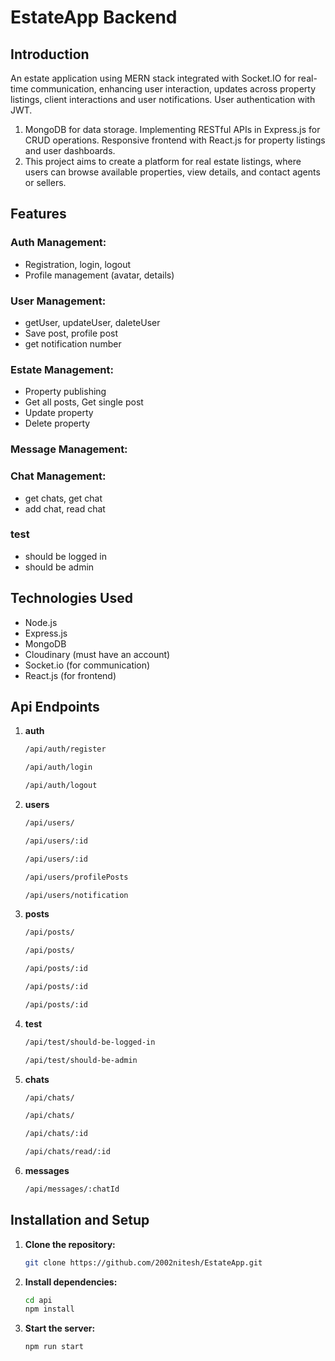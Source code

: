 # EstateApp Backend

## Introduction

An estate application using MERN stack integrated with Socket.IO for real-time communication, enhancing user interaction,
updates across property listings, client interactions and user notifications. User authentication with JWT.
1. MongoDB for data storage. Implementing RESTful APIs in Express.js for CRUD operations. Responsive frontend with
React.js for property listings and user dashboards.
2. This project aims to create a platform for real estate listings, where users can browse available properties, view details, and
contact agents or sellers. 


## Features

### Auth Management:

- Registration, login, logout
- Profile management (avatar, details)

### User Management:

- getUser, updateUser, daleteUser
- Save post, profile post
- get notification number
  
### Estate Management:

- Property publishing
- Get all posts, Get single post
- Update property
- Delete property

### Message Management:

### Chat Management:

- get chats, get chat
- add chat, read chat

### test

- should be logged in
- should be admin
  

## Technologies Used

- Node.js 
- Express.js
- MongoDB
- Cloudinary (must have an account)
- Socket.io (for communication)
- React.js (for frontend)

## Api Endpoints

1. **auth**
   ```bash
   /api/auth/register
   ```
   ```bash
   /api/auth/login
   ```
   ```bash
   /api/auth/logout
   ```
2. **users**
   ```bash
   /api/users/
   ```
   ```bash
   /api/users/:id
   ```
   ```bash
   /api/users/:id
   ```
   ```bash
   /api/users/profilePosts
   ```
   ```bash
   /api/users/notification
   ```
3. **posts**
   ```bash
   /api/posts/
   ```
   ```bash
   /api/posts/
   ```
   ```bash
   /api/posts/:id
   ```
   ```bash
   /api/posts/:id
   ```
   ```bash
   /api/posts/:id
   ```
4. **test**
   ```bash
   /api/test/should-be-logged-in
   ```
   ```bash
   /api/test/should-be-admin
   ```
5. **chats**
   ```bash
   /api/chats/
   ```
   ```bash
   /api/chats/
   ```
   ```bash
   /api/chats/:id
   ```
   ```bash
   /api/chats/read/:id
   ```
6. **messages**
   ```bash
   /api/messages/:chatId
   ```

## Installation and Setup

1. **Clone the repository:**

    ```bash
    git clone https://github.com/2002nitesh/EstateApp.git
    ```

2. **Install dependencies:**

    ```bash
    cd api
    npm install
    ```

3. **Start the server:**

    ```bash
    npm run start
    ```
